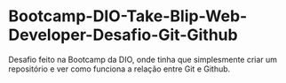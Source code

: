 # Bootcamp-DIO-Take-Blip-Web-Developer-Desafio-Git-Github
Desafio feito na Bootcamp da DIO, onde tinha que simplesmente criar um repositório e ver como funciona a relação entre Git e Github.
